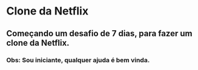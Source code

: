 # Clone da Netflix
## Começando um desafio de 7 dias, para fazer um clone da Netflix.
### Obs: Sou iniciante, qualquer ajuda é bem vinda.
